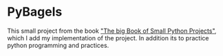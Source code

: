 # PyBagels

This small project from the book ["The big Book of Small Python Projects"](https://inventwithpython.com/bigbookpython/), which I add my implementation of the project.
In addition its to practice python programming and practices. 

